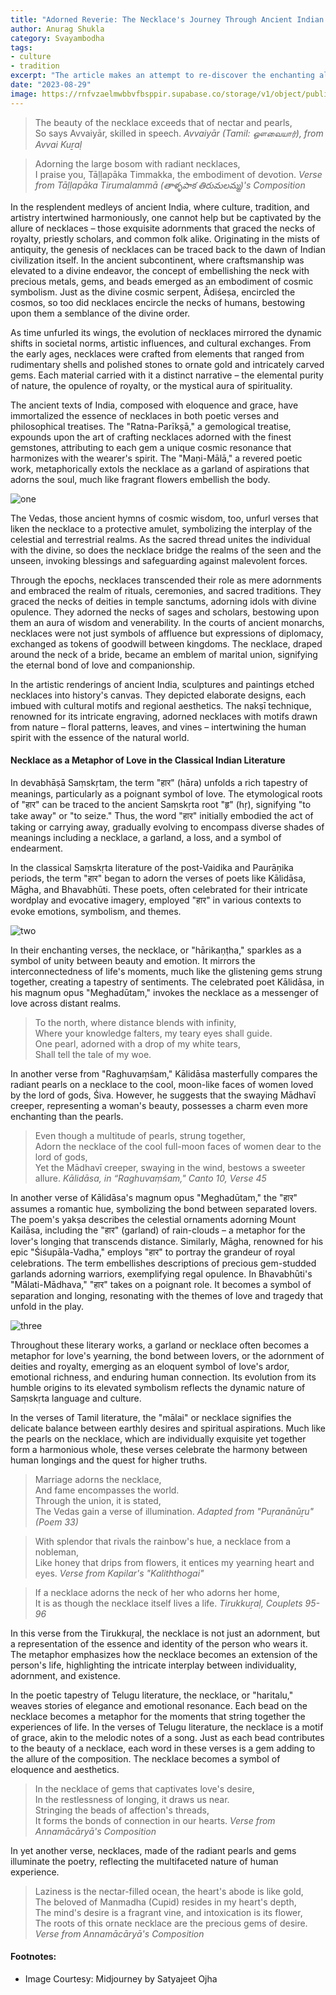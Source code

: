 ```yaml
---
title: "Adorned Reverie: The Necklace's Journey Through Ancient Indian Literature" 
author: Anurag Shukla
category: Svayambodha
tags: 
- culture 
- tradition
excerpt: "The article makes an attempt to re-discover the enchanting allure of necklaces in ancient Indian literature, where radiant gems were intertwined with emotion, spirituality, and cultural practices."
date: "2023-08-29"
image: https://rnfvzaelmwbbvfbsppir.supabase.co/storage/v1/object/public/brhatwebsite/05dhiti/adornedreverie/adornedreverie.webp
---
```


>The beauty of the necklace exceeds that of nectar and pearls,  
>So says Avvaiyār, skilled in speech.
<cite>Avvaiyār (Tamil: ஔவையார்), from Avvai Kuṟaḷ</cite>

>Adorning the large bosom with radiant necklaces,  
>I praise you, Tāḷḷapāka Timmakka, the embodiment of devotion.
<cite>Verse from Tāḷḷapāka Tirumalammā (తాళ్ళపాక తిరుమలమ్మ)'s Composition</cite>

In the resplendent medleys of ancient India, where culture, tradition, and artistry intertwined harmoniously, one cannot help but be captivated by the allure of necklaces – those exquisite adornments that graced the necks of royalty, priestly scholars, and common folk alike. Originating in the mists of antiquity, the genesis of necklaces can be traced back to the dawn of Indian civilization itself. In the ancient subcontinent, where craftsmanship was elevated to a divine endeavor, the concept of embellishing the neck with precious metals, gems, and beads emerged as an embodiment of cosmic symbolism. Just as the divine cosmic serpent, Ādiśeṣa, encircled the cosmos, so too did necklaces encircle the necks of humans, bestowing upon them a semblance of the divine order.

As time unfurled its wings, the evolution of necklaces mirrored the dynamic shifts in societal norms, artistic influences, and cultural exchanges. From the early ages, necklaces were crafted from elements that ranged from rudimentary shells and polished stones to ornate gold and intricately carved gems. Each material carried with it a distinct narrative – the elemental purity of nature, the opulence of royalty, or the mystical aura of spirituality.

The ancient texts of India, composed with eloquence and grace, have immortalized the essence of necklaces in both poetic verses and philosophical treatises. The "Ratna-Parīkṣā," a gemological treatise, expounds upon the art of crafting necklaces adorned with the finest gemstones, attributing to each gem a unique cosmic resonance that harmonizes with the wearer's spirit. The "Maṇi-Mālā," a revered poetic work, metaphorically extols the necklace as a garland of aspirations that adorns the soul, much like fragrant flowers embellish the body.

<img class="imageclass2" src="https://rnfvzaelmwbbvfbsppir.supabase.co/storage/v1/object/public/brhatwebsite/05dhiti/adornedreverie/adornedreverie1.webp" alt="one"/>

The Vedas, those ancient hymns of cosmic wisdom, too, unfurl verses that liken the necklace to a protective amulet, symbolizing the interplay of the celestial and terrestrial realms. As the sacred thread unites the individual with the divine, so does the necklace bridge the realms of the seen and the unseen, invoking blessings and safeguarding against malevolent forces.

Through the epochs, necklaces transcended their role as mere adornments and embraced the realm of rituals, ceremonies, and sacred traditions. They graced the necks of deities in temple sanctums, adorning idols with divine opulence. They adorned the necks of sages and scholars, bestowing upon them an aura of wisdom and venerability. In the courts of ancient monarchs, necklaces were not just symbols of affluence but expressions of diplomacy, exchanged as tokens of goodwill between kingdoms. The necklace, draped around the neck of a bride, became an emblem of marital union, signifying the eternal bond of love and companionship.

In the artistic renderings of ancient India, sculptures and paintings etched necklaces into history's canvas. They depicted elaborate designs, each imbued with cultural motifs and regional aesthetics. The nakṣī technique, renowned for its intricate engraving, adorned necklaces with motifs drawn from nature – floral patterns, leaves, and vines – intertwining the human spirit with the essence of the natural world.

#### Necklace as a Metaphor of Love in the Classical Indian Literature

In devabhāṣā Saṃskṛtam, the term "हार" (hāra) unfolds a rich tapestry of meanings, particularly as a poignant symbol of love. The etymological roots of "हार" can be traced to the ancient Saṃskṛta root "हृ" (hṛ), signifying "to take away" or "to seize." Thus, the word "हार" initially embodied the act of taking or carrying away, gradually evolving to encompass diverse shades of meanings including a necklace, a garland, a loss, and a symbol of endearment.

In the classical Saṃskṛta literature of the post-Vaidika and Paurāṇika periods, the term "हार" began to adorn the verses of poets like Kālidāsa, Māgha, and Bhavabhūti. These poets, often celebrated for their intricate wordplay and evocative imagery, employed "हार" in various contexts to evoke emotions, symbolism, and themes.

<img class="imageclass2" src="https://rnfvzaelmwbbvfbsppir.supabase.co/storage/v1/object/public/brhatwebsite/05dhiti/adornedreverie/adornedreverie2.webp" alt="two"/>

In their enchanting verses, the necklace, or "hārikaṇṭha," sparkles as a symbol of unity between beauty and emotion. It mirrors the interconnectedness of life's moments, much like the glistening gems strung together, creating a tapestry of sentiments. The celebrated poet Kālidāsa, in his magnum opus "Meghadūtam," invokes the necklace as a messenger of love across distant realms. 

>To the north, where distance blends with infinity,  
>Where your knowledge falters, my teary eyes shall guide.  
>One pearl, adorned with a drop of my white tears,  
>Shall tell the tale of my woe.

In another verse from "Raghuvaṃśam," Kālidāsa masterfully compares the radiant pearls on a necklace to the cool, moon-like faces of women loved by the lord of gods, Śiva. However, he suggests that the swaying Mādhavī creeper, representing a woman's beauty, possesses a charm even more enchanting than the pearls.

>Even though a multitude of pearls, strung together,  
>Adorn the necklace of the cool full-moon faces of women dear to the lord of gods,  
>Yet the Mādhavī creeper, swaying in the wind, bestows a sweeter allure.
<cite>Kālidāsa, in “Raghuvaṃśam," Canto 10, Verse 45</cite>

In another verse of Kālidāsa's magnum opus "Meghadūtam," the "हार" assumes a romantic hue, symbolizing the bond between separated lovers. The poem's yakṣa describes the celestial ornaments adorning Mount Kailāsa, including the "हार" (garland) of rain-clouds – a metaphor for the lover's longing that transcends distance. Similarly, Māgha, renowned for his epic "Śiśupāla-Vadha," employs "हार" to portray the grandeur of royal celebrations. The term embellishes descriptions of precious gem-studded garlands adorning warriors, exemplifying regal opulence. In Bhavabhūti's "Mālati-Mādhava," "हार" takes on a poignant role. It becomes a symbol of separation and longing, resonating with the themes of love and tragedy that unfold in the play.

<img class="imageclass2" src="https://rnfvzaelmwbbvfbsppir.supabase.co/storage/v1/object/public/brhatwebsite/05dhiti/adornedreverie/adornedreverie3.webp" alt="three"/>

Throughout these literary works, a garland or necklace often becomes a metaphor for love's yearning, the bond between lovers, or the adornment of deities and royalty, emerging as an eloquent symbol of love's ardor, emotional richness, and enduring human connection. Its evolution from its humble origins to its elevated symbolism reflects the dynamic nature of Saṃskṛta language and culture.

In the verses of Tamil literature, the "mālai" or necklace signifies the delicate balance between earthly desires and spiritual aspirations. Much like the pearls on the necklace, which are individually exquisite yet together form a harmonious whole, these verses celebrate the harmony between human longings and the quest for higher truths.

>Marriage adorns the necklace,  
>And fame encompasses the world.  
>Through the union, it is stated,  
>The Vedas gain a verse of illumination.
<cite>Adapted from "Puṛanānūṟu" (Poem 33)</cite>

>With splendor that rivals the rainbow's hue, a necklace from a nobleman,  
>Like honey that drips from flowers, it entices my yearning heart and eyes.
<cite>Verse from Kapilar's "Kaliththogai"</cite>

>If a necklace adorns the neck of her who adorns her home,  
>It is as though the necklace itself lives a life. 
<cite>Tirukkuṟaḷ, Couplets 95-96</cite>

In this verse from the Tirukkuṟaḷ, the necklace is not just an adornment, but a representation of the essence and identity of the person who wears it. The metaphor emphasizes how the necklace becomes an extension of the person's life, highlighting the intricate interplay between individuality, adornment, and existence.

In the poetic tapestry of Telugu literature, the necklace, or "haritalu," weaves stories of elegance and emotional resonance. Each bead on the necklace becomes a metaphor for the moments that string together the experiences of life. In the verses of Telugu literature, the necklace is a motif of grace, akin to the melodic notes of a song. Just as each bead contributes to the beauty of a necklace, each word in these verses is a gem adding to the allure of the composition. The necklace becomes a symbol of eloquence and aesthetics. 

>In the necklace of gems that captivates love's desire,  
>In the restlessness of longing, it draws us near.  
>Stringing the beads of affection's threads,  
>It forms the bonds of connection in our hearts.
<cite>Verse from Annamācāryā's Composition</cite>

In yet another verse, necklaces, made of the radiant pearls and gems illuminate the poetry, reflecting the multifaceted nature of human experience.

>Laziness is the nectar-filled ocean, the heart's abode is like gold,  
>The beloved of Manmadha (Cupid) resides in my heart's depth,  
>The mind's desire is a fragrant vine, and intoxication is its flower,  
>The roots of this ornate necklace are the precious gems of desire.
<cite>Verse from Annamācāryā's Composition</cite>

#### Footnotes:

* Image Courtesy: Midjourney by Satyajeet Ojha

<style lang="sass">

.imageclass
	object-fit: contain
	weight: 200px
	height: 400px

</style>